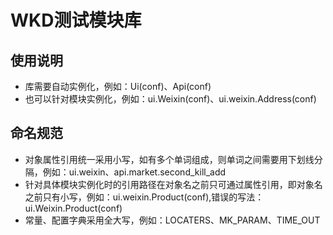# WKD测试模块库

## 使用说明
* 库需要自动实例化，例如：Ui(conf)、Api(conf)
* 也可以针对模块实例化，例如：ui.Weixin(conf)、ui.weixin.Address(conf)

## 命名规范
* 对象属性引用统一采用小写，如有多个单词组成，则单词之间需要用下划线分隔，例如：ui.weixin、api.market.second_kill_add
* 针对具体模块实例化时的引用路径在对象名之前只可通过属性引用，即对象名之前只有小写，例如：ui.weixin.Product(conf),错误的写法：ui.Weixin.Product(conf)
* 常量、配置字典采用全大写，例如：LOCATERS、MK_PARAM、TIME_OUT


